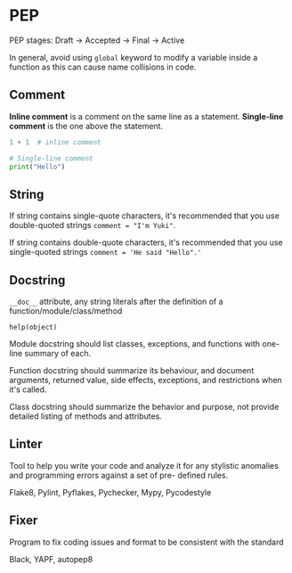# PEP

PEP stages: Draft -> Accepted -> Final -> Active

In general, avoid using `global` keyword to modify a variable inside a function as this can cause name collisions in code.

## Comment

**Inline comment** is a comment on the same line as a statement. **Single-line comment** is the one above the statement.

```python
1 + 1  # inline comment

# Single-line comment
print("Hello")
```

## String

If string contains single-quote characters, it's recommended that you use double-quoted strings `comment = "I'm Yuki"`.

If string contains double-quote characters, it's recommended that you use single-quoted strings `comment = 'He said "Hello".'`

## Docstring

`__doc__` attribute, any string literals after the definition of a function/module/class/method

`help(object)`

Module docstring should list classes, exceptions, and functions with one-line summary of each.

Function docstring should summarize its behaviour, and document arguments, returned value, side effects, exceptions, and
restrictions when it's called.

Class docstring should summarize the behavior and purpose, not provide detailed listing of methods and attributes.

## Linter

Tool to help you write your code and analyze it for any stylistic anomalies and programming errors against a set of pre-
defined rules.

Flake8, Pylint, Pyflakes, Pychecker, Mypy, Pycodestyle

## Fixer

Program to fix coding issues and format to be consistent with the standard

Black, YAPF, autopep8

